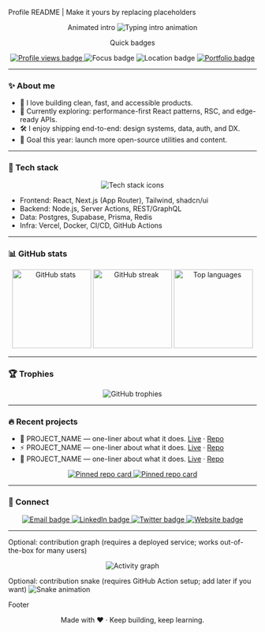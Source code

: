  Profile README | Make it yours by replacing placeholders 

<div align="center">

   Animated intro 
  <img src="https://readme-typing-svg.demolab.com?font=Geist&weight=700&size=28&pause=1100&color=2F80ED&center=true&vCenter=true&width=720&lines=Hi%2C+I'm+%5BYOUR_NAME%5D+%F0%9F%91%8B;Full‑Stack+Developer+%7C+Builder+%7C+Curious+Human;I+turn+ideas+into+fast%2C+delightful+apps" alt="Typing intro animation" />

   Quick badges 
  <p>
    <a href="https://github.com/YOUR_GITHUB_USERNAME">
      <img src="https://komarev.com/ghpvc/?username=YOUR_GITHUB_USERNAME&style=for-the-badge&color=2F80ED" alt="Profile views badge" />
    </a>
    <img src="https://img.shields.io/badge/Focus-Next.js%20%26%20TypeScript-2F80ED?style=for-the-badge" alt="Focus badge" />
    <img src="https://img.shields.io/badge/Location-Your%20City-0E1117?style=for-the-badge" alt="Location badge" />
    <a href="https://YOUR_WEBSITE_OR_LINKEDIN">
      <img src="https://img.shields.io/badge/Portfolio-Visit-0E1117?style=for-the-badge" alt="Portfolio badge" />
    </a>
  </p>

</div>

---

### ✨ About me
- 🧠 I love building clean, fast, and accessible products.
- 🚀 Currently exploring: performance-first React patterns, RSC, and edge-ready APIs.
- 🛠️ I enjoy shipping end-to-end: design systems, data, auth, and DX.
- 🎯 Goal this year: launch more open-source utilities and content.

---

### 🧰 Tech stack
<p align="center">
  <img src="https://skillicons.dev/icons?i=ts,js,react,next,tailwind,node,python,go,postgres,supabase,prisma,redis,vercel,docker,git,github,linux&perline=9" alt="Tech stack icons" />
</p>

- Frontend: React, Next.js (App Router), Tailwind, shadcn/ui
- Backend: Node.js, Server Actions, REST/GraphQL
- Data: Postgres, Supabase, Prisma, Redis
- Infra: Vercel, Docker, CI/CD, GitHub Actions

---

### 📊 GitHub stats
<div align="center">

  <img height="160" src="https://github-readme-stats.vercel.app/api?username=YOUR_GITHUB_USERNAME&show_icons=true&theme=tokyonight&hide_border=true&rank_icon=github" alt="GitHub stats" />
  <img height="160" src="https://streak-stats.demolab.com?user=YOUR_GITHUB_USERNAME&theme=tokyonight&hide_border=true" alt="GitHub streak" />
  <img height="160" src="https://github-readme-stats.vercel.app/api/top-langs/?username=YOUR_GITHUB_USERNAME&layout=compact&theme=tokyonight&hide_border=true" alt="Top languages" />

</div>

---

### 🏆 Trophies
<div align="center">
  <img src="https://github-profile-trophy.vercel.app/?username=YOUR_GITHUB_USERNAME&theme=tokyonight&no-frame=true&no-bg=true&row=1&column=6" alt="GitHub trophies" />
</div>

---

### 🔥 Recent projects
- 🚧 PROJECT_NAME — one-liner about what it does. [Live](https://your-live-url) · [Repo](https://github.com/YOUR_GITHUB_USERNAME/REPO)
- ⚡ PROJECT_NAME — one-liner about what it does. [Live](https://your-live-url) · [Repo](https://github.com/YOUR_GITHUB_USERNAME/REPO)
- 🧩 PROJECT_NAME — one-liner about what it does. [Live](https://your-live-url) · [Repo](https://github.com/YOUR_GITHUB_USERNAME/REPO)

<p align="center">
  <a href="https://github.com/YOUR_GITHUB_USERNAME/YOUR_REPO">
    <img src="https://github-readme-stats.vercel.app/api/pin/?username=YOUR_GITHUB_USERNAME&repo=YOUR_REPO&theme=tokyonight&hide_border=true" alt="Pinned repo card" />
  </a>
  <a href="https://github.com/YOUR_GITHUB_USERNAME/YOUR_OTHER_REPO">
    <img src="https://github-readme-stats.vercel.app/api/pin/?username=YOUR_GITHUB_USERNAME&repo=YOUR_OTHER_REPO&theme=tokyonight&hide_border=true" alt="Pinned repo card" />
  </a>
</p>

---

### 🤝 Connect
<p align="center">
  <a href="mailto:YOUR_EMAIL">
    <img src="https://img.shields.io/badge/Email-Contact-2F80ED?style=for-the-badge" alt="Email badge" />
  </a>
  <a href="https://www.linkedin.com/in/YOUR_LINKEDIN/">
    <img src="https://img.shields.io/badge/LinkedIn-Connect-0E1117?style=for-the-badge&logo=linkedin" alt="LinkedIn badge" />
  </a>
  <a href="https://twitter.com/YOUR_TWITTER">
    <img src="https://img.shields.io/badge/Twitter-Follow-0E1117?style=for-the-badge&logo=x" alt="Twitter badge" />
  </a>
  <a href="https://YOUR_WEBSITE">
    <img src="https://img.shields.io/badge/Website-Visit-2F80ED?style=for-the-badge" alt="Website badge" />
  </a>
</p>

---

 Optional: contribution graph (requires a deployed service; works out-of-the-box for many users) 
<div align="center">
  <img src="https://github-readme-activity-graph.vercel.app/graph?username=YOUR_GITHUB_USERNAME&theme=tokyo-night&hide_border=true" alt="Activity graph" />
</div>

 Optional: contribution snake (requires GitHub Action setup; add later if you want)
![Snake animation](https://raw.githubusercontent.com/YOUR_GITHUB_USERNAME/YOUR_GITHUB_USERNAME/output/github-contribution-grid-snake.svg)


 Footer 
<p align="center">
  Made with ❤️ · Keep building, keep learning.
</p>
